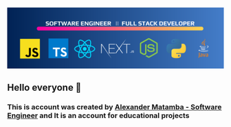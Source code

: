 ![](https://github.com/edinsonescobarunal/logo/blob/main/(3)__recortada.png)


## Hello everyone 👋

### This is account was created by [Alexander Matamba - Software Engineer](https://github.com/alexandermatamba) and It is an account for educational projects
